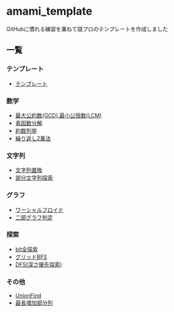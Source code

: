 # amami_template
GitHubに慣れる練習を兼ねて競プロのテンプレートを作成しました

## 一覧
### テンプレート
- [テンプレート](https://github.com/amami0522/amami_templates/blob/master/template.cpp)
### 数学
- [	最大公約数(GCD),最小公倍数(LCM)](https://github.com/amami0522/amami_templates/blob/master/GCD_LCM.cpp)
- [素因数分解](https://github.com/amami0522/amami_templates/blob/master/prime_factorization.cpp)
- [約数列挙](https://github.com/amami0522/amami_templates/blob/master/divisor.cpp)
- [繰り返し2乗法](https://github.com/amami0522/amami_templates/blob/master/powmod.cpp)
### 文字列
- [文字列置換](https://github.com/amami0522/amami_templates/blob/master/replace_string.cpp)
- [部分文字列探索](https://github.com/amami0522/amami_templates/blob/master/substring_search.cpp)
### グラフ
- [ワーシャルフロイド](https://github.com/amami0522/amami_templates/blob/master/WarshalFroid.cpp)
- [二部グラフ判定](https://github.com/amami0522/amami_templates/blob/master/is_bipartite_graph.cpp)
### 探索
- [	bit全探索](https://github.com/amami0522/amami_templates/blob/master/bit_zenntannsaku.cpp)
- [グリッドBFS](https://github.com/amami0522/amami_templates/blob/master/BFS(grid).cpp)
- [DFS(深さ優先探索)](https://github.com/amami0522/amami_templates/blob/master/DFS.cpp)
### その他
- [	UnionFind](https://github.com/amami0522/amami_templates/blob/master/union_find.cpp)
- [最長増加部分列](https://github.com/amami0522/amami_templates/blob/master/LIS.cpp)
